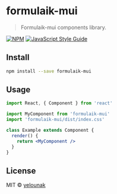 # formulaik-mui

> Formulaik-mui components library.

[![NPM](https://img.shields.io/npm/v/formulaik-mui.svg)](https://www.npmjs.com/package/formulaik-mui) [![JavaScript Style Guide](https://img.shields.io/badge/code_style-standard-brightgreen.svg)](https://standardjs.com)

## Install

```bash
npm install --save formulaik-mui
```

## Usage

```jsx
import React, { Component } from 'react'

import MyComponent from 'formulaik-mui'
import 'formulaik-mui/dist/index.css'

class Example extends Component {
  render() {
    return <MyComponent />
  }
}
```

## License

MIT © [yelounak](https://github.com/yelounak)
